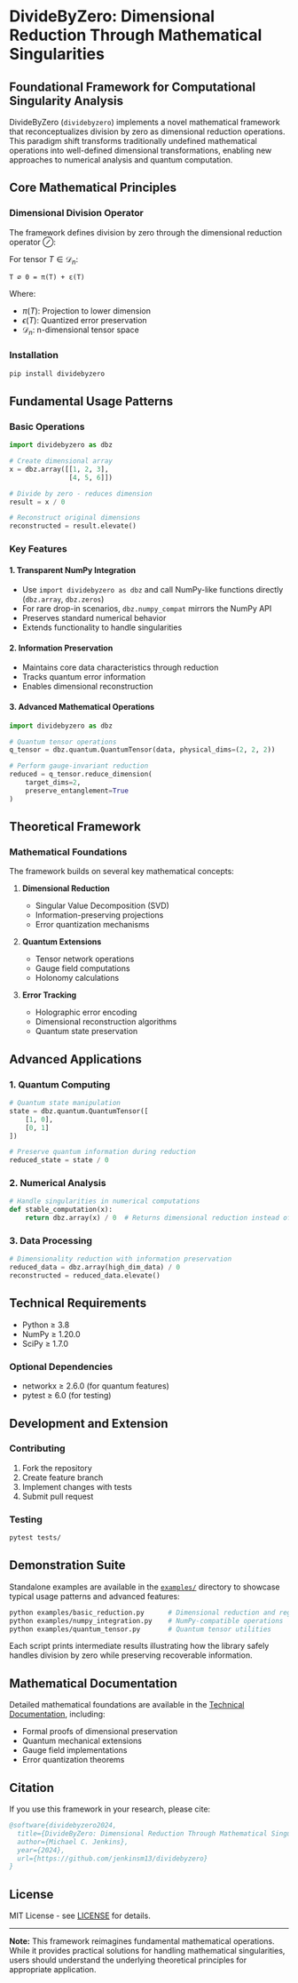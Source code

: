 # DivideByZero: Dimensional Reduction Through Mathematical Singularities

## Foundational Framework for Computational Singularity Analysis

DivideByZero (`dividebyzero`) implements a novel mathematical framework that reconceptualizes division by zero as dimensional reduction operations. This paradigm shift transforms traditionally undefined mathematical operations into well-defined dimensional transformations, enabling new approaches to numerical analysis and quantum computation.

## Core Mathematical Principles

### Dimensional Division Operator
The framework defines division by zero through the dimensional reduction operator $\oslash$:

For tensor $T \in \mathcal{D}_n$:
```
T ∅ 0 = π(T) + ε(T)
```
Where:
- $\pi(T)$: Projection to lower dimension
- $\epsilon(T)$: Quantized error preservation
- $\mathcal{D}_n$: n-dimensional tensor space

### Installation

```bash
pip install dividebyzero
```

## Fundamental Usage Patterns

### Basic Operations
```python
import dividebyzero as dbz

# Create dimensional array
x = dbz.array([[1, 2, 3],
               [4, 5, 6]])

# Divide by zero - reduces dimension
result = x / 0

# Reconstruct original dimensions
reconstructed = result.elevate()
```

### Key Features

#### 1. Transparent NumPy Integration
- Use ``import dividebyzero as dbz`` and call NumPy-like functions directly
  (``dbz.array``, ``dbz.zeros``)
- For rare drop-in scenarios, ``dbz.numpy_compat`` mirrors the NumPy API
- Preserves standard numerical behavior
- Extends functionality to handle singularities

#### 2. Information Preservation
- Maintains core data characteristics through reduction
- Tracks quantum error information
- Enables dimensional reconstruction

#### 3. Advanced Mathematical Operations
```python
import dividebyzero as dbz

# Quantum tensor operations
q_tensor = dbz.quantum.QuantumTensor(data, physical_dims=(2, 2, 2))

# Perform gauge-invariant reduction
reduced = q_tensor.reduce_dimension(
    target_dims=2,
    preserve_entanglement=True
)
```

## Theoretical Framework

### Mathematical Foundations

The framework builds on several key mathematical concepts:

1. **Dimensional Reduction**
   - Singular Value Decomposition (SVD)
   - Information-preserving projections
   - Error quantization mechanisms

2. **Quantum Extensions**
   - Tensor network operations
   - Gauge field computations
   - Holonomy calculations

3. **Error Tracking**
   - Holographic error encoding
   - Dimensional reconstruction algorithms
   - Quantum state preservation

## Advanced Applications

### 1. Quantum Computing
```python
# Quantum state manipulation
state = dbz.quantum.QuantumTensor([
    [1, 0],
    [0, 1]
])

# Preserve quantum information during reduction
reduced_state = state / 0
```

### 2. Numerical Analysis
```python
# Handle singularities in numerical computations
def stable_computation(x):
    return dbz.array(x) / 0  # Returns dimensional reduction instead of error
```

### 3. Data Processing
```python
# Dimensionality reduction with information preservation
reduced_data = dbz.array(high_dim_data) / 0
reconstructed = reduced_data.elevate()
```

## Technical Requirements

- Python ≥ 3.8
- NumPy ≥ 1.20.0
- SciPy ≥ 1.7.0

### Optional Dependencies
- networkx ≥ 2.6.0 (for quantum features)
- pytest ≥ 6.0 (for testing)

## Development and Extension

### Contributing
1. Fork the repository
2. Create feature branch
3. Implement changes with tests
4. Submit pull request

### Testing
```bash
pytest tests/
```

## Demonstration Suite

Standalone examples are available in the [`examples/`](examples/) directory to
showcase typical usage patterns and advanced features:

```bash
python examples/basic_reduction.py      # Dimensional reduction and registry
python examples/numpy_integration.py    # NumPy-compatible operations
python examples/quantum_tensor.py       # Quantum tensor utilities
```

Each script prints intermediate results illustrating how the library safely
handles division by zero while preserving recoverable information.

## Mathematical Documentation

Detailed mathematical foundations are available in the [Technical Documentation](docs/theory.md), including:

- Formal proofs of dimensional preservation
- Quantum mechanical extensions
- Gauge field implementations
- Error quantization theorems

## Citation

If you use this framework in your research, please cite:

```bibtex
@software{dividebyzero2024,
  title={DivideByZero: Dimensional Reduction Through Mathematical Singularities},
  author={Michael C. Jenkins},
  year={2024},
  url={https://github.com/jenkinsm13/dividebyzero}
}
```

## License

MIT License - see [LICENSE](LICENSE) for details.

---

**Note:** This framework reimagines fundamental mathematical operations. While it provides practical solutions for handling mathematical singularities, users should understand the underlying theoretical principles for appropriate application.